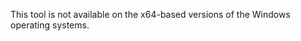 <Token xmlns:xlink="http://www.w3.org/1999/xlink">This tool is not available on the x64-based versions of the Windows operating systems.</Token>